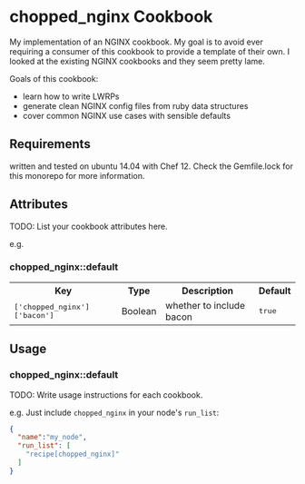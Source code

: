 # chopped_nginx Cookbook

My implementation of an NGINX cookbook. My goal is to avoid ever requiring a
consumer of this cookbook to provide a template of their own. I looked at the
existing NGINX cookbooks and they seem pretty lame.

Goals of this cookbook:

- learn how to write LWRPs
- generate clean NGINX config files from ruby data structures
- cover common NGINX use cases with sensible defaults

## Requirements

written and tested on ubuntu 14.04 with Chef 12. Check the Gemfile.lock for this
monorepo for more information.

## Attributes

TODO: List your cookbook attributes here.

e.g.
### chopped_nginx::default

<table>
  <tr>
    <th>Key</th>
    <th>Type</th>
    <th>Description</th>
    <th>Default</th>
  </tr>
  <tr>
    <td><tt>['chopped_nginx']['bacon']</tt></td>
    <td>Boolean</td>
    <td>whether to include bacon</td>
    <td><tt>true</tt></td>
  </tr>
</table>

## Usage

### chopped_nginx::default

TODO: Write usage instructions for each cookbook.

e.g.
Just include `chopped_nginx` in your node's `run_list`:

```json
{
  "name":"my_node",
  "run_list": [
    "recipe[chopped_nginx]"
  ]
}
```
